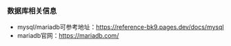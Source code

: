 <!--
 * @Author: findnr
 * @Date: 2024-04-03 14:19:53
 * @LastEditors: findnr
 * @LastEditTime: 2024-04-07 18:11:41
 * @Description: 
-->
### 数据库相关信息
- mysql/mariadb可参考地址：https://reference-bk9.pages.dev/docs/mysql
- mariadb官网：https://mariadb.com/